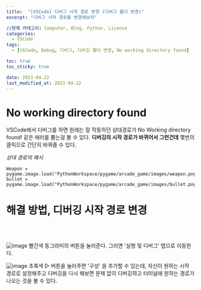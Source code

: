 ```yaml
---
title:  "[VSCode] 디버그 시작 경로 변경 (디버그 폴더 변경)"
excerpt: "디버그 시작 경로를 변경해보자"

//현재 카테고리: Computer, Blog, Python, License
categories:
  - VSCode
tags:
  - [VSCode, Debug, 디버그, 디버깅 폴더 변경, No working directory found]

toc: true
toc_sticky: true

date: 2023-04-22
last_modified_at: 2023-04-22
---
```


# No working directory found
VSCode에서 디버그를 하면 원래는 잘 작동하던 상대경로가 No Working directory found! 같은 에러를 뿜는걸 볼 수 있다. **디버깅의 시작 경로가 바뀌어서 그런건데** 몇번의 클릭으로 간단히 바꿔줄 수 있다.

*상대 경로의 예시*

```pyhon
Weapon = pygame.image.load("PythonWorkspace/pygame/arcade_game/images/weapon.png")
bullet = pygame.image.load("PythonWorkspace/pygame/arcade_game/images/bullet.png")
```

# 해결 방법, 디버깅 시작 경로 변경

<br><br>

![image](https://user-images.githubusercontent.com/128434645/233734069-d1147430-09a5-486e-93ce-8300c7fe3945.png)
빨간색 동그라미의 버튼을 눌러준다. 그러면 '실행 및 디버그' 탭으로 이동한다.


![image](https://user-images.githubusercontent.com/128434645/233734292-ff9b4c4f-1d6e-4ab7-9bcc-af71ed21e1ec.png)
초록색 ▷ 버튼을 눌러주면 '구성' 을 추가할 수 있는데, 자신이 원하는 시작 경로로 설정해주고 디버깅을 다시 해보면 문제 없이 디버깅하고 터미널에 원하는 경로가 나오는 것을 볼 수 있다.
